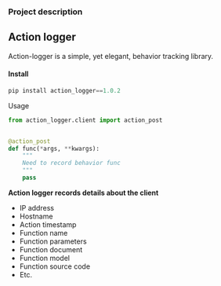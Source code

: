### Project description

## Action logger

Action-logger is a simple, yet elegant, behavior tracking library.


#### Install

```python
pip install action_logger==1.0.2
```

Usage
```python
from action_logger.client import action_post


@action_post
def func(*args, **kwargs):
    """
    Need to record behavior func
    """
    pass
```

**Action logger records details about the client**
- IP address
- Hostname
- Action timestamp
- Function name
- Function parameters
- Function document
- Function model
- Function source code
- Etc.


